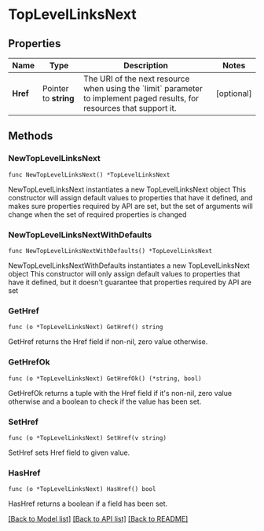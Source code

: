 # TopLevelLinksNext

## Properties

Name | Type | Description | Notes
------------ | ------------- | ------------- | -------------
**Href** | Pointer to **string** | The URI of the next resource when using the &#x60;limit&#x60; parameter to implement paged results, for resources that support it. | [optional] 

## Methods

### NewTopLevelLinksNext

`func NewTopLevelLinksNext() *TopLevelLinksNext`

NewTopLevelLinksNext instantiates a new TopLevelLinksNext object
This constructor will assign default values to properties that have it defined,
and makes sure properties required by API are set, but the set of arguments
will change when the set of required properties is changed

### NewTopLevelLinksNextWithDefaults

`func NewTopLevelLinksNextWithDefaults() *TopLevelLinksNext`

NewTopLevelLinksNextWithDefaults instantiates a new TopLevelLinksNext object
This constructor will only assign default values to properties that have it defined,
but it doesn't guarantee that properties required by API are set

### GetHref

`func (o *TopLevelLinksNext) GetHref() string`

GetHref returns the Href field if non-nil, zero value otherwise.

### GetHrefOk

`func (o *TopLevelLinksNext) GetHrefOk() (*string, bool)`

GetHrefOk returns a tuple with the Href field if it's non-nil, zero value otherwise
and a boolean to check if the value has been set.

### SetHref

`func (o *TopLevelLinksNext) SetHref(v string)`

SetHref sets Href field to given value.

### HasHref

`func (o *TopLevelLinksNext) HasHref() bool`

HasHref returns a boolean if a field has been set.


[[Back to Model list]](../README.md#documentation-for-models) [[Back to API list]](../README.md#documentation-for-api-endpoints) [[Back to README]](../README.md)


